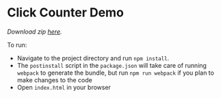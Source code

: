 # Click Counter Demo

_Download zip [here][demo-raw]._

To run:

- Navigate to the project directory and run `npm install`.
- The `postinstall` script in the `package.json` will take care of
  running `webpack` to generate the bundle, but run `npm run webpack` if you
  plan to make changes to the code
- Open `index.html` in your browser

[demo-raw]: http://assets.aaonline.io/fullstack/react/demos/click-counter.zip

